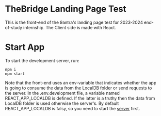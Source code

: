 # TheBridge Landing Page Test
This is the front-end of the 9antra's landing page test for 2023-2024 end-of-study internship.
The Client side is made with React.
# Start App
To start the development server, run:

    npm i
	npm start
	
Note that the front-end uses an env-variable that indicates whether the app is going to consume the data from the LocalDB folder or send requests to the server.
In the .env.development file, a variable named REACT_APP_LOCALDB is defined.
If the latter is a truthy then the data from LocalDB folder is used otherwise the server's.
By default REACT_APP_LOCALDB is falsy, so you need to start the [server](https://github.com/AhmedAyachi/TheBridgeLandingPage-Server) first.